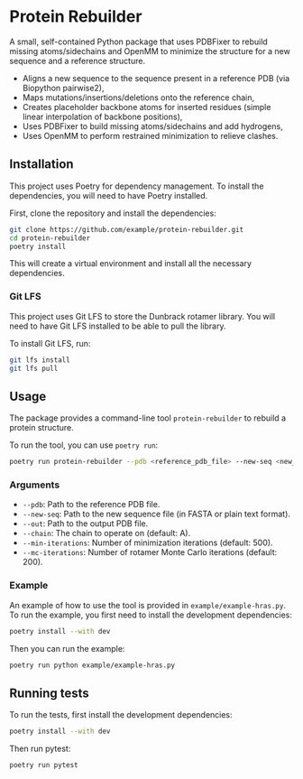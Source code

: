 # Protein Rebuilder

A small, self-contained Python package that uses PDBFixer to rebuild missing atoms/sidechains and OpenMM to minimize the structure for a new sequence and a reference structure.

- Aligns a new sequence to the sequence present in a reference PDB (via Biopython pairwise2),
- Maps mutations/insertions/deletions onto the reference chain,
- Creates placeholder backbone atoms for inserted residues (simple linear interpolation of backbone positions),
- Uses PDBFixer to build missing atoms/sidechains and add hydrogens,
- Uses OpenMM to perform restrained minimization to relieve clashes.

## Installation

This project uses Poetry for dependency management. To install the dependencies, you will need to have Poetry installed.

First, clone the repository and install the dependencies:

```bash
git clone https://github.com/example/protein-rebuilder.git
cd protein-rebuilder
poetry install
```

This will create a virtual environment and install all the necessary dependencies.

### Git LFS

This project uses Git LFS to store the Dunbrack rotamer library. You will need to have Git LFS installed to be able to pull the library.

To install Git LFS, run:
```bash
git lfs install
git lfs pull
```

## Usage

The package provides a command-line tool `protein-rebuilder` to rebuild a protein structure.

To run the tool, you can use `poetry run`:
```bash
poetry run protein-rebuilder --pdb <reference_pdb_file> --new-seq <new_sequence_file> --out <output_pdb_file>
```

### Arguments

- `--pdb`: Path to the reference PDB file.
- `--new-seq`: Path to the new sequence file (in FASTA or plain text format).
- `--out`: Path to the output PDB file.
- `--chain`: The chain to operate on (default: A).
- `--min-iterations`: Number of minimization iterations (default: 500).
- `--mc-iterations`: Number of rotamer Monte Carlo iterations (default: 200).

### Example

An example of how to use the tool is provided in `example/example-hras.py`. To run the example, you first need to install the development dependencies:

```bash
poetry install --with dev
```

Then you can run the example:

```bash
poetry run python example/example-hras.py
```

## Running tests

To run the tests, first install the development dependencies:

```bash
poetry install --with dev
```

Then run pytest:

```bash
poetry run pytest
```
